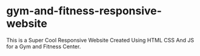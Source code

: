 # gym-and-fitness-responsive-website
This is a Super Cool Responsive Website Created Using HTML CSS And JS for a Gym and Fitness Center.
